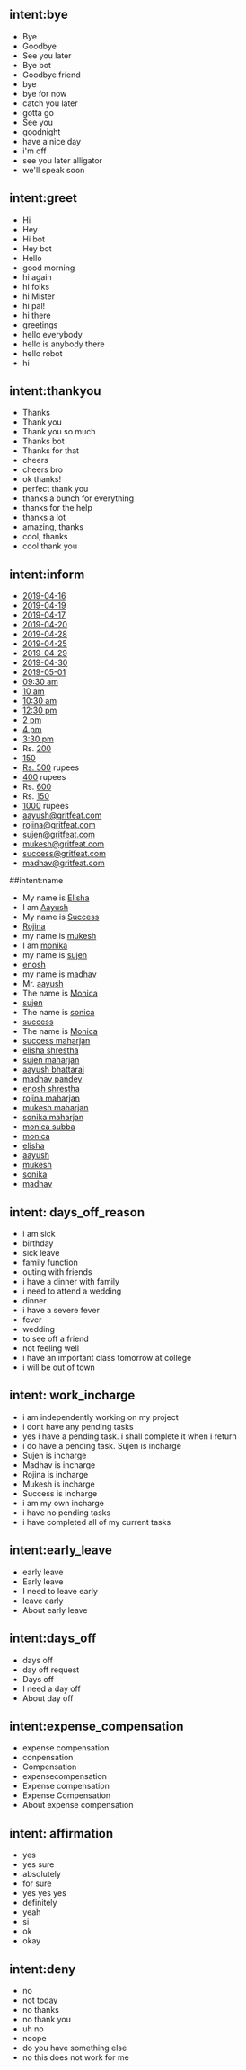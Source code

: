 ## intent:bye
- Bye
- Goodbye
- See you later
- Bye bot
- Goodbye friend
- bye
- bye for now
- catch you later
- gotta go
- See you
- goodnight
- have a nice day
- i'm off
- see you later alligator
- we'll speak soon

## intent:greet
- Hi
- Hey
- Hi bot
- Hey bot
- Hello
- good morning
- hi again
- hi folks
- hi Mister
- hi pal!
- hi there
- greetings
- hello everybody
- hello is anybody there
- hello robot
- hi

## intent:thankyou
- Thanks
- Thank you
- Thank you so much
- Thanks bot
- Thanks for that
- cheers
- cheers bro
- ok thanks!
- perfect thank you
- thanks a bunch for everything
- thanks for the help
- thanks a lot
- amazing, thanks
- cool, thanks
- cool thank you

## intent:inform
- [2019-04-16](date)
- [2019-04-19](date)
- [2019-04-17](date)
- [2019-04-20](date)
- [2019-04-28](date)
- [2019-04-25](date)
- [2019-04-29](date)
- [2019-04-30](date)
- [2019-05-01](date)
- [09:30 am](time)
- [10 am](time)
- [10:30 am](time)
- [12:30 pm](time)
- [2 pm](time)
- [4 pm](time)
- [3:30 pm](time)
- Rs. [200](money)
- [150](money)
- [Rs. 500](money) rupees
- [400](money) rupees
- Rs. [600](money)
- Rs. [150](money)
- [1000](money)	 rupees
- [aayush@gritfeat.com](email)
- [rojina@gritfeat.com](email)
- [sujen@gritfeat.com](email)
- [mukesh@gritfeat.com](email)
- [success@gritfeat.com](email)
- [madhav@gritfeat.com](email)

##intent:name
- My name is [Elisha](name)
- I am [Aayush](name)
- My name is [Success](name)
- [Rojina](name)
- my name is [mukesh](name)
- I am [monika](name)
- my name is [sujen](name)
- [enosh](name)
- my name is [madhav](name)
- Mr. [aayush](name)
- The name is [Monica](name)
- [sujen](name)
- The name is [sonica](name)
- [success](name)
- The name is [Monica](name)
- [success maharjan](name)
- [elisha shrestha](name)
- [sujen maharjan](name)
- [aayush bhattarai](name)
- [madhav pandey](name)
- [enosh shrestha](name)
- [rojina maharjan](name)
- [mukesh maharjan](name)
- [sonika maharjan](name)
- [monica subba](name)
- [monica](name)
- [elisha](name)
- [aayush](name)
- [mukesh](name)
- [sonika](name)
- [madhav](name)
## intent: days_off_reason
- i am sick
- birthday
- sick leave
- family function
- outing with friends
- i have a dinner with family
- i need to attend a wedding
- dinner
- i have a severe fever
- fever
- wedding 
- to see off a friend
- not feeling well
- i have an important class tomorrow at college
- i will be out of town

## intent: work_incharge
- i am independently working on my project
- i dont have any pending tasks
- yes i have a pending task. i shall complete it when i return
- i do have a pending task. Sujen is incharge
- Sujen is incharge
- Madhav is incharge
- Rojina is incharge
- Mukesh is incharge
- Success is incharge
- i am my own incharge
- i have no pending tasks
- i have completed all of my current tasks

## intent:early_leave
- early leave
- Early leave
- I need to leave early
- leave early
- About early leave

## intent:days_off
- days off
- day off request
- Days off
- I need a day off
- About day off

## intent:expense_compensation
- expense compensation
- conpensation
- Compensation
- expensecompensation
- Expense compensation
- Expense Compensation
- About expense compensation 

## intent: affirmation
- yes
- yes sure
- absolutely
- for sure
- yes yes yes
- definitely
- yeah
- si
- ok
- okay

## intent:deny
- no
- not today
- no thanks
- no thank you
- uh no
- noope
- do you have something else
- no this does not work for me
